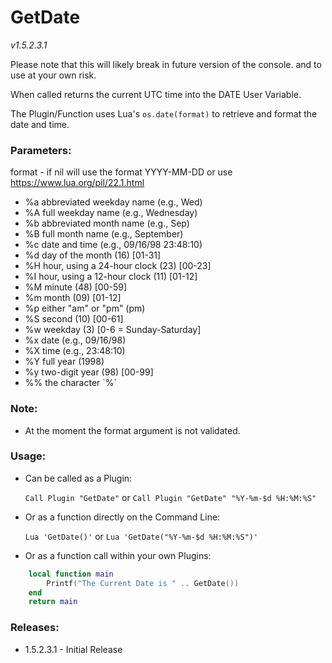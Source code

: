 # GetDate
*v1.5.2.3.1*

Please note that this will likely break in future version of the console. and to use at your own risk.

When called returns the current UTC time into the DATE User Variable.

The Plugin/Function uses Lua's `os.date(format)` to retrieve and format the date and time.

### Parameters:
format - if nil will use the format YYYY-MM-DD or use https://www.lua.org/pil/22.1.html

* %a	abbreviated weekday name (e.g., Wed)
* %A	full weekday name (e.g., Wednesday)
* %b	abbreviated month name (e.g., Sep)
* %B	full month name (e.g., September)
* %c	date and time (e.g., 09/16/98 23:48:10)
* %d	day of the month (16) [01-31]
* %H	hour, using a 24-hour clock (23) [00-23]
* %I	hour, using a 12-hour clock (11) [01-12]
* %M	minute (48) [00-59]
* %m	month (09) [01-12]
* %p	either "am" or "pm" (pm)
* %S	second (10) [00-61]
* %w	weekday (3) [0-6 = Sunday-Saturday]
* %x	date (e.g., 09/16/98)
* %X	time (e.g., 23:48:10)
* %Y	full year (1998)
* %y	two-digit year (98) [00-99]
* %%	the character `%´

### Note:
* At the moment the format argument is not validated.

### Usage:
* Can be called as a Plugin:

    `Call Plugin "GetDate"` or `Call Plugin "GetDate" "%Y-%m-$d %H:%M:%S"`

* Or as a function directly on the Command Line:

    `Lua 'GetDate()'` or `Lua 'GetDate("%Y-%m-$d %H:%M:%S")'`

* Or as a function call within your own Plugins:

```lua
    local function main
        Printf("The Current Date is " .. GetDate())
    end
    return main
```

### Releases:
- 1.5.2.3.1 - Initial Release

